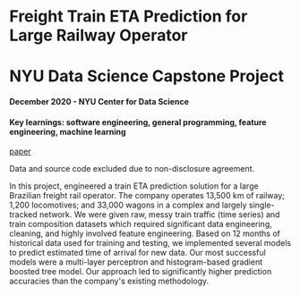# Freight Train ETA Prediction for Large Railway Operator
# NYU Data Science Capstone Project

#### December 2020 - NYU Center for Data Science
#### Key learnings: software engineering, general programming, feature engineering, machine learning

[paper](final_report.pdf)

Data and source code excluded due to non-disclosure agreement.

In this project, engineered a train ETA prediction solution for a large Brazilian freight rail operator. The company operates 13,500 km of railway; 1,200 locomotives; and 33,000 wagons in a complex and largely single-tracked network. We were given raw, messy train traffic (time series) and train composition datasets which required significant data engineering, cleaning, and highly involved feature engineering. Based on 12 months of historical data used for training and testing, we implemented several models to predict estimated time of arrival for new data. Our most successful models were a multi-layer perceptron and histogram-based gradient boosted tree model. Our approach led to significantly higher prediction accuracies than the company's existing methodology.
